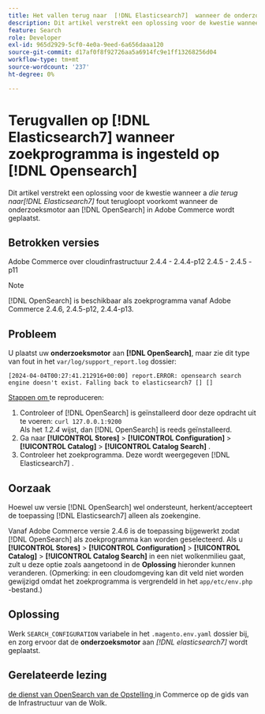 ```yaml
---
title: Het vallen terug naar  [!DNL Elasticsearch7]  wanneer de onderzoeksmotor aan  [!DNL Opensearch] wordt geplaatst
description: Dit artikel verstrekt een oplossing voor de kwestie wanneer a *Falling terug naar  [!DNL Elasticsearch7]* error occurs when the search engine is set to [!DNL OpenSearch]  in Adobe Commerce.
feature: Search
role: Developer
exl-id: 965d2929-5cf0-4e0a-9eed-6a656daaa120
source-git-commit: d17af0f8f92726aa5a6914fc9e1ff13268256d04
workflow-type: tm+mt
source-wordcount: '237'
ht-degree: 0%

---
```


# Terugvallen op [!DNL Elasticsearch7] wanneer zoekprogramma is ingesteld op [!DNL Opensearch]

Dit artikel verstrekt een oplossing voor de kwestie wanneer a *die terug naar[!DNL Elasticsearch7]* fout terugloopt voorkomt wanneer de onderzoeksmotor aan [!DNL OpenSearch] in Adobe Commerce wordt geplaatst.

## Betrokken versies

Adobe Commerce over cloudinfrastructuur
2.4.4 - 2.4.4-p12
2.4.5 - 2.4.5 - p11

>[!NOTE]
>
>[!DNL OpenSearch] is beschikbaar als zoekprogramma vanaf Adobe Commerce 2.4.6, 2.4.5-p12, 2.4.4-p13.

## Probleem

U plaatst uw **onderzoeksmotor** aan **[!DNL OpenSearch]**, maar zie dit type van fout in het `var/log/support_report.log` dossier:

```[2024-04-04T00:27:41.212916+00:00] report.ERROR: opensearch search engine doesn't exist. Falling back to elasticsearch7 [] []```

<u> Stappen om </u> te reproduceren:

1. Controleer of [!DNL OpenSearch] is geïnstalleerd door deze opdracht uit te voeren: `curl 127.0.0.1:9200`<br>
Als het *1.2.4* wijst, dan [!DNL OpenSearch] is reeds geïnstalleerd.
1. Ga naar **[!UICONTROL Stores]** > **[!UICONTROL Configuration]** > **[!UICONTROL Catalog]** > **[!UICONTROL Catalog Search]** .
1. Controleer het zoekprogramma. Deze wordt weergegeven [!DNL Elasticsearch7] .

## Oorzaak

Hoewel uw versie [!DNL OpenSearch] wel ondersteunt, herkent/accepteert de toepassing [!DNL Elasticsearch7] alleen als zoekengine.

Vanaf Adobe Commerce versie 2.4.6 is de toepassing bijgewerkt zodat [!DNL OpenSearch] als zoekprogramma kan worden geselecteerd.
Als u **[!UICONTROL Stores]** > **[!UICONTROL Configuration]** > **[!UICONTROL Catalog]** > **[!UICONTROL Catalog Search]** in een niet wolkenmilieu gaat, zult u deze optie zoals aangetoond in de **Oplossing** hieronder kunnen veranderen.
(Opmerking: in een cloudomgeving kan dit veld niet worden gewijzigd omdat het zoekprogramma is vergrendeld in het `app/etc/env.php` -bestand.)

## Oplossing

Werk `SEARCH_CONFIGURATION` variabele in het `.magento.env.yaml` dossier bij, en zorg ervoor dat de **onderzoeksmotor** aan *[!DNL elasticsearch7]* wordt geplaatst.

## Gerelateerde lezing

[ de dienst van OpenSearch van de Opstelling ](https://experienceleague.adobe.com/docs/commerce-cloud-service/user-guide/configure/service/opensearch.html) in Commerce op de gids van de Infrastructuur van de Wolk.
